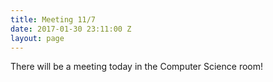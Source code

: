 ```yaml
---
title: Meeting 11/7
date: 2017-01-30 23:11:00 Z
layout: page
---
```


There will be a meeting today in the Computer Science room!
